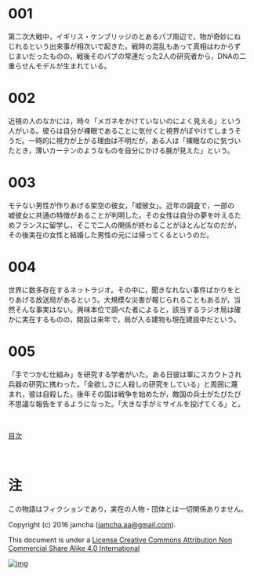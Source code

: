 # 001

第二次大戦中，イギリス・ケンブリッジのとあるパブ周辺で，物が奇妙にね  
じれるという出来事が相次いで起きた。戦時の混乱もあって真相はわからず  
じまいだったものの，戦後そのパブの常連だった2人の研究者から，DNAの二  
重らせんモデルが生まれている。  

# 002

近視の人のなかには，時々「メガネをかけていないのによく見える」という  
人がいる。彼らは自分が裸眼であることに気付くと視界がぼやけてしまうそ  
うだ。一時的に視力が上がる理由は不明だが，ある人は「裸眼なのに気づい  
たとき，薄いカーテンのようなものを自分にかける腕が見えた」という。  

# 003

モテない男性が作りあげる架空の彼女，「嘘彼女」。近年の調査で，一部の  
嘘彼女に共通の特徴があることが判明した。その女性は自分の夢を叶えるた  
めフランスに留学し，そこで二人の関係が終わることがほとんどなのだが，  
その後実在の女性と結婚した男性の元には帰ってくるというのだ。  

# 004

世界に数多存在するネットラジオ。その中に，聞きなれない事件ばかりをと  
りあげる放送局があるという。大規模な災害が報じられることもあるが，当  
然そんな事実はない。興味本位で調べた者によると，該当するラジオ局は確  
かに実在するものの，開設は来年で，局が入る建物も現在建設中だという。  

# 005

「手でつかむ仕組み」を研究する学者がいた。ある日彼は軍にスカウトされ  
兵器の研究に携わった。「金欲しさに人殺しの研究をしている」と周囲に蔑  
まれ，彼は自殺した。後年その国は戦争を始めたが，敵国の兵士がたびたび  
不思議な報告をするようになった。「大きな手がミサイルを投げてくる」と。  

<br>  

[目次](https://github.com/jamcha-aa/Lore)  

<br>  

# 注

この物語はフィクションであり，実在の人物・団体とは一切関係ありません。  

Copyright (c) 2016 jamcha (jamcha.aa@gmail.com).  

This document is under a [License Creative Commons Attribution Non Commercial Share Alike 4.0 International](http://creativecommons.org/licenses/by-nc-sa/4.0/deed)  

[![img](http://i.creativecommons.org/l/by-nc-sa/3.0/80x15.png)](http://creativecommons.org/licenses/by-nc-sa/4.0/deed)